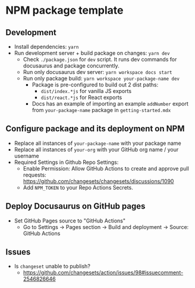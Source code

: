 # NPM package template

## Development

- Install dependencies: `yarn`
- Run development server + build package on changes: `yarn dev`
  - Check `./package.json` for `dev` script. It runs dev commands for docusaurus and package concurrently.
  - Run only docusaurus dev server: `yarn workspace docs start`
  - Run only package build: `yarn workspace your-package-name dev`
    - Package is pre-configured to build out 2 dist paths: 
      - `dist/index.*js` for vanilla JS exports
      - `dist/react.*js` for React exports
    - Docs has an example of importing an example `addNumber` export from `your-package-name` package in `getting-started.mdx`

## Configure package and its deployment on NPM
- Replace all instances of `your-package-name` with your package name
- Replace all instances of `your-org` with your GitHub org name / your username
- Required Settings in Github Repo Settings:
  - Enable Permission: Allow GitHub Actions to create and approve pull requests: https://github.com/changesets/changesets/discussions/1090
  - Add `NPM_TOKEN` to your Repo Actions Secrets.

## Deploy Docusaurus on GitHub pages
- Set GitHub Pages source to "GitHub Actions"
  - Go to Settings -> Pages section -> Build and deployment -> Source: GitHub Actions

## Issues
- Is `changeset` unable to publish? 
  - https://github.com/changesets/action/issues/98#issuecomment-2546826646

